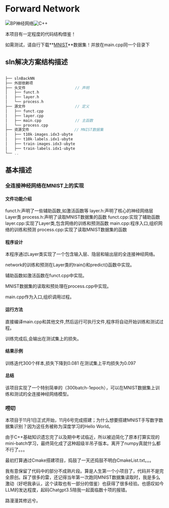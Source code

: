 # Forward Network

![BP神经网络](https://camo.githubusercontent.com/d4ab04e0d1f25654a3a7ced664613432496a02a7cc748b07879879725bf2ca6e/68747470733a2f2f62616467656e2e6e65742f62616467652f6769746875622f42504e4e3f69636f6e266c6162656c3d476974487562)![C++](https://camo.githubusercontent.com/0b73e94abcf56828e223f41e42c2198aa8414582a80e229307cf7502ca5848a6/68747470733a2f2f696d672e736869656c64732e696f2f62616467652f737570706f72742d4325324225324231312532306f722532306c617465722d626c75653f7374796c653d666c6174266c6f676f3d63706c7573706c7573)

本项目有一定程度的代码结构借鉴！


如需测试，请自行下载**<u>[MNIST](http://yann.lecun.com/exdb/mnist/)</u>**数据集！并放在main.cpp同一个目录下

## sln解决方案结构描述

```c++

├── slnBackNN                 
├── 外部依赖项                   
├── 头文件                      // 声明
│   ├── funct.h
│   ├── layer.h                
│   └── process.h       
├── 源文件                      // 定义
│   ├── funct.cpp
│   ├── layer.cpp               
│   ├── main.cpp               // 主函数
│   └── process.cpp  
├── 资源文件                    // MNIST数据集
│   ├── t10k-images.idx3-ubyte
│   ├── t10k-labels.idx1-ubyte
│   ├── train-images.idx3-ubyte
│   ├── train-labels.idx1-ubyte
└── ..
```

## 基本描述

### 全连接神经网络在MNIST上的实现

#### 文件功能介绍

funct.h:声明了一些辅助函数,如激活函数等
layer.h:声明了核心的神经网络层Layer类
process.h:声明了读取MNIST数据集的函数
funct.cpp:实现了辅助函数
layer.cpp:实现了Layer类,包含网络的训练和预测函数
main.cpp:程序入口,组织网络的训练和预测
process.cpp:实现了读取MNIST数据集的函数

#### 程序设计

本程序通过Layer类实现了一个包含输入层、隐层和输出层的全连接神经网络。

network的训练和预测在Layer类的train()和predict()函数中实现。

辅助函数如激活函数在funct.cpp中实现。

MNIST数据集的读取和预处理在process.cpp中实现。

main.cpp作为入口,组织调用过程。

#### 运行方法

直接编译main.cpp和其他文件,然后运行可执行文件,程序将自动开始训练和测试过程。

训练完成后,会输出在测试集上的损失。

#### 结果示例

训练迭代300个样本,损失下降到0.081
在测试集上平均损失为0.097

#### 总结

该项目实现了一个特别简单的（300batch-1epoch），可以在MNIST数据集上训练和测试的全连接神经网络模型。

### 唠叨

本项目于11月1日正式开始，11月6号完成搭建；为什么想要搭建MNIST手写数字数据集识别？因为这任务被称为深度学习的Hello World。

由于C++基础知识遗忘完了以及期中考试临近，所以被迫简化了原本打算实现的mini-batch学习，最终简化成了这种超级半吊子版本。离开了numpy真就什么都不行了。。。

最初打算通过Cmake搭建项目，捣鼓了一天还捣鼓不明白CmakeList.txt。。。

我有意保留了代码中的部分不成熟片段。算是人生第一个小项目了，代码并不是完全原创。踩了很多的雷，还记得当年第一次跑同MNIST数据集读取时，我是多么激动（好吧我承认，这个读取也有一部分的借鉴）也获得了很多经验。也感叹如今LLM的发达程度，起码Chatgpt3.5陪我一起面临数十项的报错。

路漫漫其修远兮。
